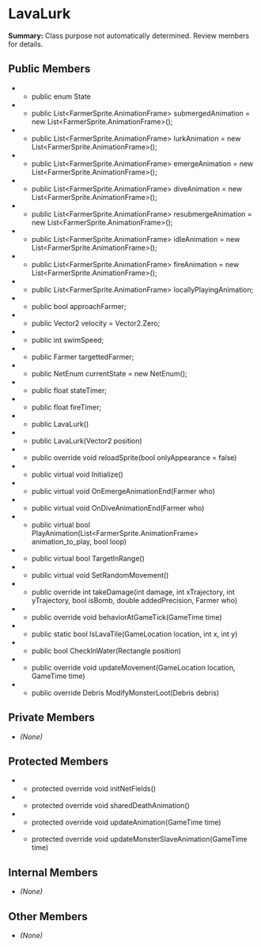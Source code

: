 # LavaLurk

**Summary:** Class purpose not automatically determined. Review members for details.

## Public Members
- - public enum State
- - public List<FarmerSprite.AnimationFrame> submergedAnimation = new List<FarmerSprite.AnimationFrame>();
- - public List<FarmerSprite.AnimationFrame> lurkAnimation = new List<FarmerSprite.AnimationFrame>();
- - public List<FarmerSprite.AnimationFrame> emergeAnimation = new List<FarmerSprite.AnimationFrame>();
- - public List<FarmerSprite.AnimationFrame> diveAnimation = new List<FarmerSprite.AnimationFrame>();
- - public List<FarmerSprite.AnimationFrame> resubmergeAnimation = new List<FarmerSprite.AnimationFrame>();
- - public List<FarmerSprite.AnimationFrame> idleAnimation = new List<FarmerSprite.AnimationFrame>();
- - public List<FarmerSprite.AnimationFrame> fireAnimation = new List<FarmerSprite.AnimationFrame>();
- - public List<FarmerSprite.AnimationFrame> locallyPlayingAnimation;
- - public bool approachFarmer;
- - public Vector2 velocity = Vector2.Zero;
- - public int swimSpeed;
- - public Farmer targettedFarmer;
- - public NetEnum<State> currentState = new NetEnum<State>();
- - public float stateTimer;
- - public float fireTimer;
- - public LavaLurk()
- - public LavaLurk(Vector2 position)
- - public override void reloadSprite(bool onlyAppearance = false)
- - public virtual void Initialize()
- - public virtual void OnEmergeAnimationEnd(Farmer who)
- - public virtual void OnDiveAnimationEnd(Farmer who)
- - public virtual bool PlayAnimation(List<FarmerSprite.AnimationFrame> animation_to_play, bool loop)
- - public virtual bool TargetInRange()
- - public virtual void SetRandomMovement()
- - public override int takeDamage(int damage, int xTrajectory, int yTrajectory, bool isBomb, double addedPrecision, Farmer who)
- - public override void behaviorAtGameTick(GameTime time)
- - public static bool IsLavaTile(GameLocation location, int x, int y)
- - public bool CheckInWater(Rectangle position)
- - public override void updateMovement(GameLocation location, GameTime time)
- - public override Debris ModifyMonsterLoot(Debris debris)

## Private Members
- *(None)*

## Protected Members
- - protected override void initNetFields()
- - protected override void sharedDeathAnimation()
- - protected override void updateAnimation(GameTime time)
- - protected override void updateMonsterSlaveAnimation(GameTime time)

## Internal Members
- *(None)*

## Other Members
- *(None)*
